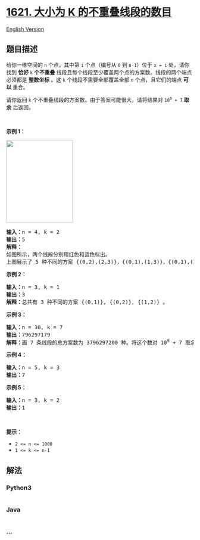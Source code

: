 # [1621. 大小为 K 的不重叠线段的数目](https://leetcode-cn.com/problems/number-of-sets-of-k-non-overlapping-line-segments)

[English Version](/solution/1600-1699/1621.Number%20of%20Sets%20of%20K%20Non-Overlapping%20Line%20Segments/README_EN.md)

## 题目描述

<!-- 这里写题目描述 -->

<p>给你一维空间的 <code>n</code> 个点，其中第 <code>i</code> 个点（编号从 <code>0</code> 到 <code>n-1</code>）位于 <code>x = i</code> 处，请你找到 <strong>恰好</strong> <code>k</code> <strong>个不重叠</strong> 线段且每个线段至少覆盖两个点的方案数。线段的两个端点必须都是 <strong>整数坐标</strong> 。这 <code>k</code> 个线段不需要全部覆盖全部 <code>n</code> 个点，且它们的端点 <strong>可以 </strong>重合。</p>

<p>请你返回 <code>k</code> 个不重叠线段的方案数。由于答案可能很大，请将结果对 <code>10<sup>9</sup> + 7</code> <strong>取余</strong> 后返回。</p>

<p> </p>

<p><strong>示例 1：</strong></p>
<img alt="" src="https://cdn.jsdelivr.net/gh/doocs/leetcode@main/solution/1600-1699/1621.Number%20of%20Sets%20of%20K%20Non-Overlapping%20Line%20Segments/images/ex1.png" style="width: 179px; height: 222px;" />
<pre>
<b>输入：</b>n = 4, k = 2
<b>输出：</b>5
<strong>解释：
</strong>如图所示，两个线段分别用红色和蓝色标出。
上图展示了 5 种不同的方案 {(0,2),(2,3)}，{(0,1),(1,3)}，{(0,1),(2,3)}，{(1,2),(2,3)}，{(0,1),(1,2)} 。</pre>

<p><strong>示例 2：</strong></p>

<pre>
<b>输入：</b>n = 3, k = 1
<b>输出：</b>3
<strong>解释：</strong>总共有 3 种不同的方案 {(0,1)}, {(0,2)}, {(1,2)} 。
</pre>

<p><strong>示例 3：</strong></p>

<pre>
<b>输入：</b>n = 30, k = 7
<b>输出：</b>796297179
<strong>解释：</strong>画 7 条线段的总方案数为 3796297200 种。将这个数对 10<sup>9</sup> + 7 取余得到 796297179 。
</pre>

<p><strong>示例 4：</strong></p>

<pre>
<b>输入：</b>n = 5, k = 3
<b>输出：</b>7
</pre>

<p><strong>示例 5：</strong></p>

<pre>
<b>输入：</b>n = 3, k = 2
<b>输出：</b>1</pre>

<p> </p>

<p><strong>提示：</strong></p>

<ul>
	<li><code>2 <= n <= 1000</code></li>
	<li><code>1 <= k <= n-1</code></li>
</ul>

## 解法

<!-- 这里可写通用的实现逻辑 -->

<!-- tabs:start -->

### **Python3**

<!-- 这里可写当前语言的特殊实现逻辑 -->

```python

```

### **Java**

<!-- 这里可写当前语言的特殊实现逻辑 -->

```java

```

### **...**

```

```

<!-- tabs:end -->
